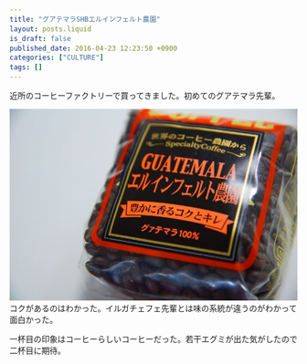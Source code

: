 ```yaml
---
title: "グアテマラSHBエルインフェルト農園"
layout: posts.liquid
is_draft: false
published_date: 2016-04-23 12:23:50 +0900
categories: ["CULTURE"]
tags: []
---
```


近所のコーヒーファクトリーで買ってきました。初めてのグアテマラ先輩。

 ![](/public/images/2017/09/10ed0-0vp_lsflvlfukx5ud.jpg)コクがあるのはわかった。イルガチェフェ先輩とは味の系統が違うのがわかって面白かった。

一杯目の印象はコーヒーらしいコーヒーだった。若干エグミが出た気がしたので二杯目に期待。


